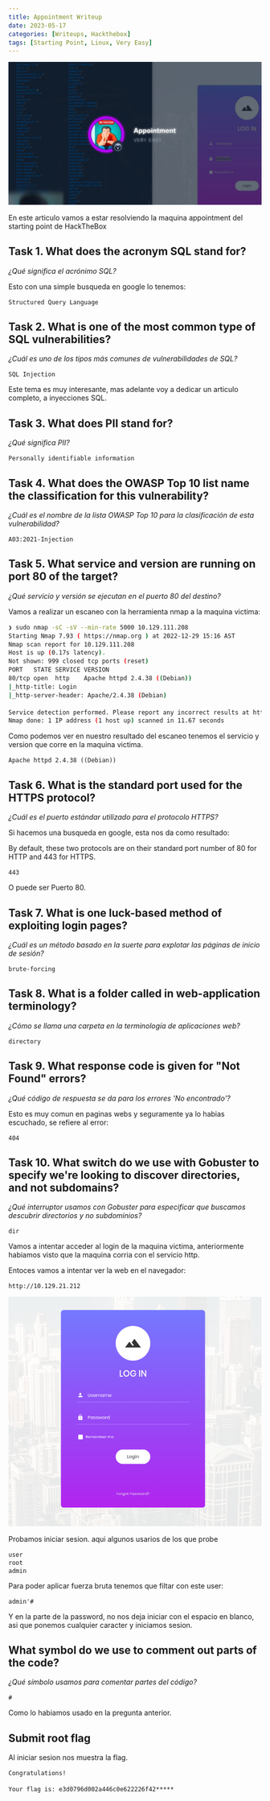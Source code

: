 ```yaml
---
title: Appointment Writeup
date: 2023-05-17 
categories: [Writeups, Hackthebox]
tags: [Starting Point, Linux, Very Easy]
---
```

![img](/assets/img/post/appointment/appointment.png)

En este articulo vamos a estar resolviendo la maquina appointment del starting point de HackTheBox  

## Task 1. What does the acronym SQL stand for?

*¿Qué significa el acrónimo SQL?*

Esto con una simple busqueda en google lo tenemos:

```text 
Structured Query Language
```

## Task 2. What is one of the most common type of SQL vulnerabilities?

*¿Cuál es uno de los tipos más comunes de vulnerabilidades de SQL?*

```text
SQL Injection
```

Este tema es muy interesante, mas adelante voy a dedicar un articulo completo, a inyecciones SQL.

## Task 3.  What does PII stand for?

*¿Qué significa PII?*

```text 
Personally identifiable information
```

## Task 4. What does the OWASP Top 10 list name the classification for this vulnerability?

*¿Cuál es el nombre de la lista OWASP Top 10 para la clasificación de esta vulnerabilidad?*

```text
A03:2021-Injection
```

## Task 5. What service and version are running on port 80 of the target?

*¿Qué servicio y versión se ejecutan en el puerto 80 del destino?*

Vamos a realizar un escaneo con la herramienta nmap a la maquina victima: 
```bash 
❯ sudo nmap -sC -sV --min-rate 5000 10.129.111.208
Starting Nmap 7.93 ( https://nmap.org ) at 2022-12-29 15:16 AST
Nmap scan report for 10.129.111.208
Host is up (0.17s latency).
Not shown: 999 closed tcp ports (reset)
PORT   STATE SERVICE VERSION
80/tcp open  http    Apache httpd 2.4.38 ((Debian))
|_http-title: Login
|_http-server-header: Apache/2.4.38 (Debian)

Service detection performed. Please report any incorrect results at https://nmap.org/submit/ .
Nmap done: 1 IP address (1 host up) scanned in 11.67 seconds
```
Como podemos ver en nuestro resultado del escaneo tenemos el servicio y version que corre en la maquina victima.

```text
Apache httpd 2.4.38 ((Debian))
```

## Task 6. What is the standard port used for the HTTPS protocol?

*¿Cuál es el puerto estándar utilizado para el protocolo HTTPS?*

Si hacemos una busqueda en google, esta nos da como resultado:

By default, these two protocols are on their standard port number of 80 for HTTP and 443 for HTTPS.

```text
443
```
O puede ser Puerto 80.

## Task 7. What is one luck-based method of exploiting login pages? 

*¿Cuál es un método basado en la suerte para explotar las páginas de inicio de sesión?*

```text 
brute-forcing
```

## Task 8. What is a folder called in web-application terminology?

*¿Cómo se llama una carpeta en la terminología de aplicaciones web?*

```text
directory
```

## Task 9. What response code is given for "Not Found" errors?

*¿Qué código de respuesta se da para los errores 'No encontrado'?*

Esto es muy comun en paginas webs y seguramente ya lo habias escuchado, se refiere al error:
```text
404
```
## Task 10. What switch do we use with Gobuster to specify we're looking to discover directories, and not subdomains?

*¿Qué interruptor usamos con Gobuster para especificar que buscamos descubrir directorios y no subdominios?*

```text
dir
```

Vamos a intentar acceder al login de la maquina victima, anteriormente habiamos visto que la maquina corria con el servicio http.

Entoces vamos a intentar ver la web en el navegador:

```text 
http://10.129.21.212
```

![login](/assets/img/post/appointment/login.png)

Probamos iniciar sesion. aqui algunos usarios de los que probe 
```text
user
root
admin
```

Para poder aplicar fuerza bruta tenemos que filtar con este user:
```text 
admin'#
```
Y en la parte de la password, no nos deja iniciar con el espacio en blanco, asi que ponemos cualquier caracter y iniciamos sesion.


## What symbol do we use to comment out parts of the code?

*¿Qué símbolo usamos para comentar partes del código?*

```text
#
```

Como lo habiamos usado en la pregunta anterior.

## Submit root flag

Al iniciar sesion nos muestra la flag.

```text
Congratulations!

Your flag is: e3d0796d002a446c0e622226f42*****
```
